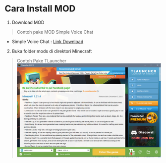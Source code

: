 # Cara Install MOD
1. Download MOD
> Contoh pake MOD Simple Voice Chat
- Simple Voice Chat : [Link Download](https://modrinth.com/plugin/simple-voice-chat)
2. Buka folder mods di direktori Minecraft
> Contoh Pake TLauncher
![TLauncher](/TLauncher.png)
